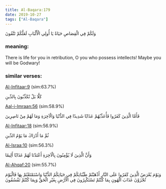 ```yaml
---
title: Al-Baqara:179
date: 2019-10-27
tags: ["Al-Baqara"]
---
```

وَلَكُمْ فِي الْقِصَاصِ حَيَاةٌ يَا أُولِي الْأَلْبَابِ لَعَلَّكُمْ تَتَّقُونَ
### meaning: 
There is life for you in retribution, O you who possess intellects! Maybe you will be Godwary!
### similar verses: 

[Al-Infitaar:9](/82/9) (sim:63.7%)

كَلَّا بَلْ تُكَذِّبُونَ بِالدِّينِ

[Aal-i-Imraan:56](/3/56) (sim:58.9%)

فَأَمَّا الَّذِينَ كَفَرُوا فَأُعَذِّبُهُمْ عَذَابًا شَدِيدًا فِي الدُّنْيَا وَالْآخِرَةِ وَمَا لَهُمْ مِنْ نَاصِرِينَ

[Al-Infitaar:18](/82/18) (sim:56.9%)

ثُمَّ مَا أَدْرَاكَ مَا يَوْمُ الدِّينِ

[Al-Israa:10](/17/10) (sim:56.3%)

وَأَنَّ الَّذِينَ لَا يُؤْمِنُونَ بِالْآخِرَةِ أَعْتَدْنَا لَهُمْ عَذَابًا أَلِيمًا

[Al-Ahqaf:20](/46/20) (sim:55.7%)

وَيَوْمَ يُعْرَضُ الَّذِينَ كَفَرُوا عَلَى النَّارِ أَذْهَبْتُمْ طَيِّبَاتِكُمْ فِي حَيَاتِكُمُ الدُّنْيَا وَاسْتَمْتَعْتُمْ بِهَا فَالْيَوْمَ تُجْزَوْنَ عَذَابَ الْهُونِ بِمَا كُنْتُمْ تَسْتَكْبِرُونَ فِي الْأَرْضِ بِغَيْرِ الْحَقِّ وَبِمَا كُنْتُمْ تَفْسُقُونَ
